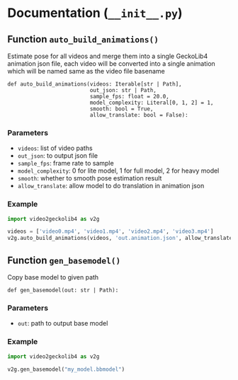 # Documentation (`__init__.py`)

## Function `auto_build_animations()`
Estimate pose for all videos and merge them into a single GeckoLib4 animation json file, each video will be converted into a
single animation which will be named same as the video file basename

```
def auto_build_animations(videos: Iterable[str | Path],
                          out_json: str | Path,
                          sample_fps: float = 20.0,
                          model_complexity: Literal[0, 1, 2] = 1,
                          smooth: bool = True,
                          allow_translate: bool = False):
```

### Parameters

- `videos`: list of video paths
- `out_json`: to output json file
- `sample_fps`: frame rate to sample
- `model_complexity`: 0 for lite model, 1 for full model, 2 for heavy model
- `smooth`: whether to smooth pose estimation result
- `allow_translate`: allow model to do translation in animation json

### Example

```python
import video2geckolib4 as v2g

videos = ['video0.mp4', 'video1.mp4', 'video2.mp4', 'video3.mp4']
v2g.auto_build_animations(videos, 'out.animation.json', allow_translate=True)
```

## Function `gen_basemodel()`

Copy base model to given path

```
def gen_basemodel(out: str | Path):
```

### Parameters
- `out`: path to output base model

### Example

```python
import video2geckolib4 as v2g

v2g.gen_basemodel("my_model.bbmodel")
```